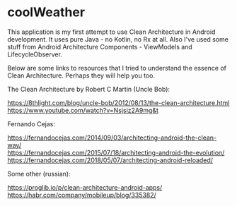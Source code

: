 # coolWeather
This application is my first attempt to use Clean Architecture in Android development.
It uses pure Java - no Kotlin, no Rx at all. Also I've used some stuff from
Android Architecture Components - ViewModels and LifecycleObserver.  

Below are some links to resources that I tried to understand the essence of Clean Architecture.
Perhaps they will help you too.  

The Clean Architecture by Robert C Martin (Uncle Bob):  

https://8thlight.com/blog/uncle-bob/2012/08/13/the-clean-architecture.html  
https://www.youtube.com/watch?v=Nsjsiz2A9mg&t  

Fernando Cejas:  

https://fernandocejas.com/2014/09/03/architecting-android-the-clean-way/  
https://fernandocejas.com/2015/07/18/architecting-android-the-evolution/  
https://fernandocejas.com/2018/05/07/architecting-android-reloaded/  

Some other (russian):  

https://proglib.io/p/clean-architecture-android-apps/  
https://habr.com/company/mobileup/blog/335382/  
